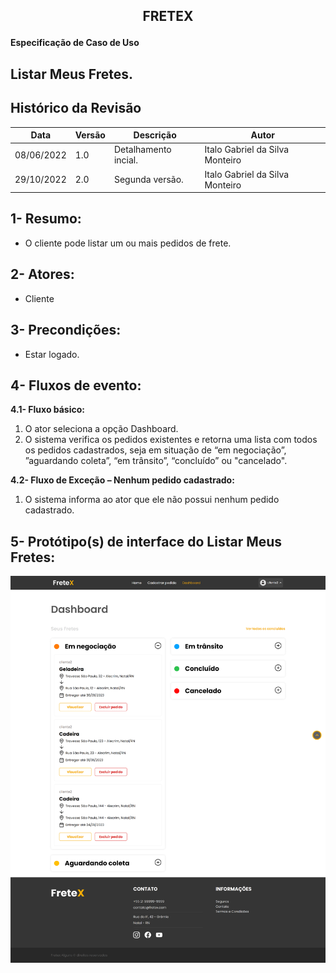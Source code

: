 ## <p align="center"> FRETEX </p>

**Especificação de Caso de Uso** 

## Listar Meus Fretes. 

## Histórico da Revisão

|**Data** |**Versão** |**Descrição** |**Autor** |
| - | - | - | - |
|08/06/2022 |1.0 |Detalhamento incial. |Italo Gabriel da Silva Monteiro |
|29/10/2022 |2.0 |Segunda versão. |Italo Gabriel da Silva Monteiro |

## 1- Resumo: 

  - O cliente pode listar um ou mais pedidos de frete. 

## 2- Atores:
  - Cliente 

## 3- Precondições: 

- Estar logado. 

## 4- Fluxos de evento: 
**4.1- Fluxo básico:** 

1. O ator seleciona a opção Dashboard. 
2. O sistema verifica os pedidos existentes e retorna uma lista com todos  os  pedidos  cadastrados,  seja  em  situação  de  “em  negociação”,  ”aguardando coleta”, “em trânsito”, “concluído” ou "cancelado". 

**4.2- Fluxo de Exceção – Nenhum pedido cadastrado:** 

  1.  O  sistema  informa  ao  ator  que  ele  não  possui  nenhum  pedido cadastrado. 

## 5- Protótipo(s) de interface do Listar Meus Fretes:

![](./interfaces/listarMeusFretes.png)

